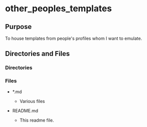 # other_peoples_templates

## Purpose

To house templates from people's profiles whom I want to emulate.

## Directories and Files

### Directories

### Files

- \*.md

  - Various files

- README.md

  - This readme file.
